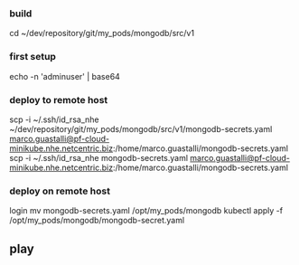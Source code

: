 ### build
cd ~/dev/repository/git/my_pods/mongodb/src/v1

### first setup
echo -n 'adminuser' | base64

### deploy to remote host
scp -i ~/.ssh/id_rsa_nhe ~/dev/repository/git/my_pods/mongodb/src/v1/mongodb-secrets.yaml marco.guastalli@pf-cloud-minikube.nhe.netcentric.biz:/home/marco.guastalli/mongodb-secrets.yaml
scp -i ~/.ssh/id_rsa_nhe mongodb-secrets.yaml marco.guastalli@pf-cloud-minikube.nhe.netcentric.biz:/home/marco.guastalli/mongodb-secrets.yaml

### deploy on remote host
login
mv mongodb-secrets.yaml /opt/my_pods/mongodb
kubectl apply -f /opt/my_pods/mongodb/mongodb-secret.yaml

## play
